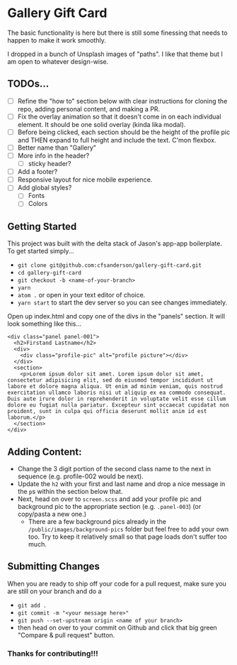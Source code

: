 # Gallery Gift Card

The basic functionality is here but there is still some finessing that needs to happen to make it work smoothly.  

I dropped in a bunch of Unsplash images of "paths". I like that theme but I am open to whatever design-wise.

## TODOs...
- [ ] Refine the "how to" section below with clear instructions for cloning the repo, adding personal content, and making a PR.
- [ ] Fix the overlay animation so that it doesn't come in on each individual element. It should be one solid overlay (kinda lika modal).
- [ ] Before being clicked, each section should be the height of the profile pic and THEN expand to full height and include the text. C'mon flexbox.
- [ ] Better name than "Gallery"
- [ ] More info in the header?
  - [ ] sticky header?
- [ ] Add a footer?
- [ ] Responsive layout for nice mobile experience.
- [ ] Add global styles?
  - [ ] Fonts
  - [ ] Colors  

## Getting Started
This project was built with the delta stack of Jason's app-app boilerplate. To get started simply...
- `git clone git@github.com:cfsanderson/gallery-gift-card.git`
- `cd gallery-gift-card`
- `git checkout -b <name-of-your-branch>`
- `yarn`
- `atom .` or open in your text editor of choice.
- `yarn start` to start the dev server so you can see changes immediately.

Open up index.html and copy one of the divs in the "panels" section. It will look something like this...

```
<div class="panel panel-001">
  <h2>Firstand Lastname</h2>
  <div>
    <div class="profile-pic" alt="profile picture"></div>
  </div>
  <section>
    <p>Lorem ipsum dolor sit amet. Lorem ipsum dolor sit amet, consectetur adipisicing elit, sed do eiusmod tempor incididunt ut labore et dolore magna aliqua. Ut enim ad minim veniam, quis nostrud exercitation ullamco laboris nisi ut aliquip ex ea commodo consequat. Duis aute irure dolor in reprehenderit in voluptate velit esse cillum dolore eu fugiat nulla pariatur. Excepteur sint occaecat cupidatat non proident, sunt in culpa qui officia deserunt mollit anim id est laborum.</p>
  </section>
</div>
```

## Adding Content:
- Change the 3 digit portion of the second class name to the next in sequence (e.g. profile-002 would be next).
- Update the `h2` with your first and last name and drop a nice message in the `p`s within the section below that.
- Next, head on over to `screen.scss` and add your profile pic and background pic to the appropriate section (e.g. `.panel-003`) (or copy/pasta a new one.)
  - There are a few background pics already in the `/public/images/background-pics` folder but feel free to add your own too. Try to keep it relatively small so that page loads don't suffer too much.

## Submitting Changes
When you are ready to ship off your code for a pull request, make sure you are still on your branch and do a
- `git add .`
- `git commit -m "<your message here>"`
- `git push --set-upstream origin <name of your branch>`
- then head on over to your commit on Github and click that big green "Compare & pull request" button.  


### Thanks for contributing!!!
